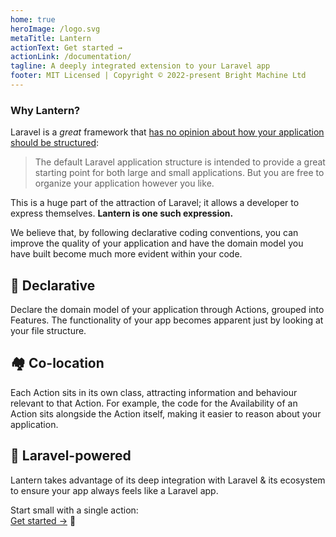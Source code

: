 ```yaml
---
home: true
heroImage: /logo.svg
metaTitle: Lantern
actionText: Get started →
actionLink: /documentation/
tagline: A deeply integrated extension to your Laravel app
footer: MIT Licensed | Copyright © 2022-present Bright Machine Ltd
---
```


### Why Lantern?  

Laravel is a _great_ framework that [has no opinion about how your application should be structured](https://laravel.com/docs/master/structure#introduction):

> The default Laravel application structure is intended to provide a great starting point for both large and small applications. But you are free to organize your application however you like.

This is a huge part of the attraction of Laravel; it allows a developer to express themselves. **Lantern is one such expression.**

We believe that, by following declarative coding conventions, you can improve the quality of your application
and have the domain model you have built become much more evident within your code.

<div class="features"><div class="feature">

## 📢 Declarative

Declare the domain model of your application through Actions, grouped into Features.
The functionality of your app becomes apparent just by looking at your file structure.
    
</div><div class="feature">

## 🏘️ Co-location

Each Action sits in its own class, attracting information and behaviour relevant to that Action.
For example, the code for the Availability of an Action sits alongside the Action itself, making it easier to reason about your application.

</div><div class="feature">

## 🏰 Laravel-powered

Lantern takes advantage of its deep integration with Laravel & its ecosystem to ensure your app always feels like a Laravel️ app. 

Start small with a single action:<br>
[Get started →](/documentation/) 👣

</div></div>
